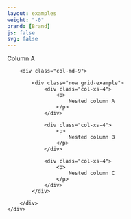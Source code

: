 ```yaml
---
layout: examples
weight: "-0"
brand: [Brand]
js: false
svg: false
---
```


<div class="container-fluid">
	<div class="row grid-example">
		<div class="col-md-3">
			<p>
				Column A
			</p>
		</div>

		<div class="col-md-9">

			<div class="row grid-example">
				<div class="col-xs-4">
					<p>
						Nested column A
					</p>
				</div>

				<div class="col-xs-4">
					<p>
						Nested column B
					</p>
				</div>

				<div class="col-xs-4">
					<p>
						Nested column C
					</p>
				</div>
			</div>

		</div>
	</div>
</div>